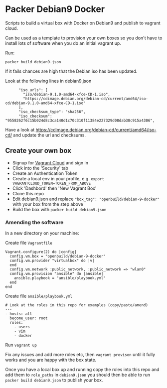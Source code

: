 # Packer Debian9 Docker

Scripts to build a virtual box with Docker on Debian9 and publish to vagrant cloud.

Can be used as a template to provision your own boxes so you don't have to install
lots of software when you do an initial vagrant up.

Run:

`packer build debian9.json`

If it fails chances are high that the Debian iso has been updated.

Look at the following lines in debian9.json

```
      "iso_urls": [
        "iso/debian-9.1.0-amd64-xfce-CD-1.iso",
        "https://cdimage.debian.org/debian-cd/current/amd64/iso-cd/debian-9.1.0-amd64-xfce-CD-1.iso"
      ],
      "iso_checksum_type": "sha256",
      "iso_checksum": "9558262f6c15b024d8c3ca140d1c70c310f11384e227329d08dab38c915a4306",
```

Have a look at https://cdimage.debian.org/debian-cd/current/amd64/iso-cd/ and update the url and checksums.

## Create your own box

* Signup for [Vagrant Cloud](https://app.vagrantup.com) and sign in
* Click into the 'Security' tab
* Create an Authentication Token
* Create a local env in your profile, e.g. `export VAGRANTCLOUD_TOKEN=TOKEN_FROM_ABOVE`
* Click 'Dashbord' then 'New Vagrant Box'
* Clone this repo
* Edit debian9.json and replace `"box_tag": "openbuild/debian-9-docker"` with your box from the step above
* Build the box with `packer build debian9.json`

### Amending the software

In a new directory on your machine:

Create file `Vagrantfile`

```
Vagrant.configure(2) do |config|
  config.vm.box = "openbuild/debian-9-docker"
  config.vm.provider "virtualbox" do |v|
  end
  config.vm.network :public_network, :public_network => "wlan0"
  config.vm.provision "ansible" do |ansible|
    ansible.playbook = "ansible/playbook.yml"
  end
end
```

Create file `ansible/playbook.yml`

```
# Look at the roles in this repo for examples (copy/paste/amend)
---
- hosts: all
  become_user: root
  roles:
    - users
    - vim
    - docker
```

Run `vagrant up`

Fix any issues and add more roles etc, then `vagrant provison` until it fully works and you are happy with the box state.

Once you have a local box up and running copy the roles into this repo and add them to `role_paths` in `debian9.json` you should then be able to run `packer build debian9.json` to publish your box.
